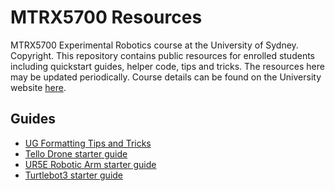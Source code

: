 # MTRX5700 Resources
MTRX5700 Experimental Robotics course at the University of Sydney. Copyright. This repository contains public resources for enrolled students including quickstart guides, helper code, tips and tricks. The resources here may be updated periodically. Course details can be found on the University website [here](https://www.sydney.edu.au/units/MTRX5700).

## Guides
- [UG Formatting Tips and Tricks](https://github.com/nackjaylor/formatting_tips-tricks)
- [Tello Drone starter guide](quickstarts/tello.md)
- [UR5E Robotic Arm starter guide](quickstarts/ur5e.md)
- [Turtlebot3 starter guide](quickstarts/turtlebot3.md)
